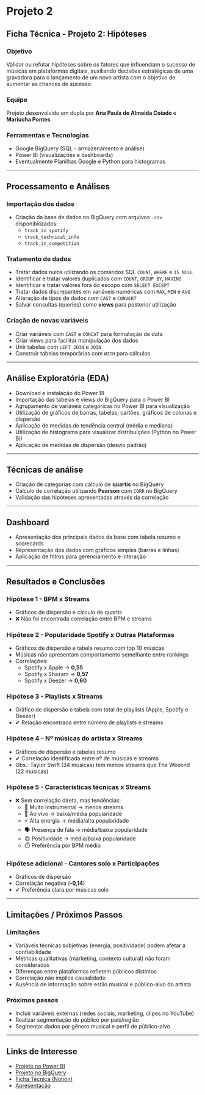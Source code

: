 # Projeto 2  
## Ficha Técnica - Projeto 2: Hipóteses  

### Objetivo  
Validar ou refutar hipóteses sobre os fatores que influenciam o sucesso de músicas em plataformas digitais, auxiliando decisões estratégicas de uma gravadora para o lançamento de um novo artista com o objetivo de aumentar as chances de sucesso.  

### Equipe  
Projeto desenvolvido em dupla por **Ana Paula de Almeida Coiado** e **Mariucha Pontes**  

### Ferramentas e Tecnologias  
- Google BigQuery (SQL - armazenamento e análise)  
- Power BI (visualizações e dashboards)  
- Eventualmente Planilhas Google e Python para histogramas  

---

## Processamento e Análises  

### Importação dos dados  
- Criação da base de dados no BigQuery com arquivos `.csv` disponibilizados:  
  - `track_in_spotify`  
  - `track_technical_info`  
  - `track_in_competition`  

### Tratamento de dados  
- Tratar dados nulos utilizando os comandos SQL `COUNT`, `WHERE` e `IS NULL`  
- Identificar e tratar valores duplicados com `COUNT`, `GROUP BY`, `HAVING`  
- Identificar e tratar valores fora do escopo com `SELECT EXCEPT`  
- Tratar dados discrepantes em variáveis numéricas com `MAX`, `MIN` e `AVG`  
- Alteração de tipos de dados com `CAST` e `CONVERT`  
- Salvar consultas (queries) como **views** para posterior utilização  

### Criação de novas variáveis  
- Criar variáveis com `CAST` e `CONCAT` para formatação de data  
- Criar views para facilitar manipulação dos dados  
- Unir tabelas com `LEFT JOIN` e `JOIN`  
- Construir tabelas temporárias com `WITH` para cálculos  

---

## Análise Exploratória (EDA)  
- Download e instalação do Power BI  
- Importação das tabelas e views do BigQuery para o Power BI  
- Agrupamento de variáveis categóricas no Power BI para visualização  
- Utilização de gráficos de barras, tabelas, cartões, gráficos de colunas e dispersão  
- Aplicação de medidas de tendência central (média e mediana)  
- Utilização de histograma para visualizar distribuições (Python no Power BI)  
- Aplicação de medidas de dispersão (desvio padrão)  

---

## Técnicas de análise  
- Criação de categorias com cálculo de **quartis** no BigQuery  
- Cálculo de correlação utilizando **Pearson** com `CORR` no BigQuery  
- Validação das hipóteses apresentadas através da correlação  

---

## Dashboard  
- Apresentação dos principais dados da base com tabela resumo e scorecards  
- Representação dos dados com gráficos simples (barras e linhas)  
- Aplicação de filtros para gerenciamento e interação  

---

## Resultados e Conclusões  

### Hipótese 1 - **BPM x Streams**  
- Gráficos de dispersão e cálculo de quartis  
- ❌ Não foi encontrada correlação entre BPM e streams  

### Hipótese 2 - **Popularidade Spotify x Outras Plataformas**  
- Gráficos de dispersão e tabela resumo com top 10 músicas  
- Músicas não apresentam comportamento semelhante entre rankings  
- Correlações:  
  - Spotify x Apple → **0,55**  
  - Spotify x Shazam → **0,57**  
  - Spotify x Deezer → **0,60**  

### Hipótese 3 - **Playlists x Streams**  
- Gráfico de dispersão e tabela com total de playlists (Apple, Spotify e Deezer)  
- ✔ Relação encontrada entre número de playlists e streams  

### Hipótese 4 - **Nº músicas do artista x Streams**  
- Gráficos de dispersão e tabelas resumo  
- ✔ Correlação identificada entre nº de músicas e streams  
- Obs.: Taylor Swift (34 músicas) tem menos streams que The Weeknd (22 músicas)  

### Hipótese 5 - **Características técnicas x Streams**  
- ❌ Sem correlação direta, mas tendências:  
  - 🎻 Muito instrumental → menos streams  
  - 🎤 Ao vivo → baixa/média popularidade  
  - ⚡ Alta energia → média/alta popularidade  
  - 🗣️ Presença de fala → média/baixa popularidade  
  - 😊 Positividade → média/baixa popularidade  
  - ⏱️ Preferência por BPM médio  

### Hipótese adicional - **Cantores solo x Participações**  
- Gráficos de dispersão  
- Correlação negativa (**-0,14**)  
- ✔ Preferência clara por músicas solo  

---

## Limitações / Próximos Passos  

### Limitações  
- Variáveis técnicas subjetivas (energia, positividade) podem afetar a confiabilidade  
- Métricas qualitativas (marketing, contexto cultural) não foram consideradas  
- Diferenças entre plataformas refletem públicos distintos  
- Correlação não implica causalidade  
- Ausência de informação sobre estilo musical e público-alvo do artista  

### Próximos passos  
- Incluir variáveis externas (redes sociais, marketing, clipes no YouTube)  
- Realizar segmentação do público por país/região  
- Segmentar dados por gênero musical e perfil de público-alvo  

---

## Links de Interesse  
- [Projeto no Power BI](https://exemplo.com/powerbi)  
- [Projeto no BigQuery](https://exemplo.com/bigquery)  
- [Ficha Técnica (Notion)](https://exemplo.com/notion)  
- [Apresentação](https://exemplo.com/apresentacao)  

